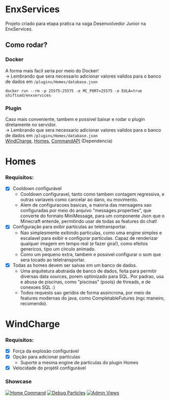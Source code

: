 # EnxServices
Projeto criado para etapa pratica na vaga Desenvolvedor Junior na EnxServices.

## Como rodar?
### Docker
A forma mais facil seria por meio do Docker!<br>
-> Lembrando que sera necessario adicionar valores validos para o banco de dados em `/plugins/Homes/database.json`
```shell
docker run --rm -p 25575:25575 -e MC_PORT=25575 -e EULA=true shiftsad/enxservices
```
### Plugin
Caso mais conveniente, tambem e possivel baixar e rodar o plugin diretamente no servidor.<br>
-> Lembrando que sera necessario adicionar valores validos para o banco de dados em `/plugins/Homes/database.json`<br>
[WindCharge](https://file.garden/ZoTRYFZJg1bmA4WJ/WindCharge.jar),
[Homes](https://file.garden/ZoTRYFZJg1bmA4WJ/Homes.jar),
[CommandAPI](https://file.garden/ZoTRYFZJg1bmA4WJ/CommandAPI-9.5.1.jar) (Dependencia)

# Homes
### Requisitos:
- [x] Cooldown configurável
  - Cooldown configuravel, tanto como tambem contagem regressiva, 
  e outras variaveis como cancelar ao dano, ou movimento.
  - Alem de configuracoes basicas, a maioria das mensagens sao
  configuradas por meio do arquivo "messages.properties", que
  converte do formato MiniMessage, para um componente Json que
  o Minecraft entende, permitindo usar de todas as features do chat!
- [x] Configuração para exibir particulas ao teletransportar.
  - Nao simplesmente exibindo particulas, como uma engine simples
  e escalavel para exibir e configurar particulas. Capaz de renderizar
  qualquer imagem em tempo real (e fazer gira!), como efeitos genericos,
  tipo um circulo animado.
  - Como um pequeno extra, tambem e possivel configurar o som que
  sera tocado ao teletransportar.
- [x] Todas as homes devem ser salvas em um banco de dados.
  - Uma arquitetura abstraida de banco de dados, feita para permitir
  diversas data sources, porem optimizado para SQL. Por padrao, usa e
  abusa de piscinas, como "piscinas" (pools) de threads, e de conexoes SQL :)
  - Todos requests sao geridos de forma assincrona, por meio de features modernas
  do java, como CompletableFutures (ngc maneiro, recomendo).

# WindCharge
### Requisitos:
- [x] Força da explosão configurável
- [x] Opção para adicionar partículas
  - Suporte a mesma engine de particulas do plugin Homes
- [x] Velocidade do projétil configurável

### Showcase
[![Home Command](https://file.garden/ZoTRYFZJg1bmA4WJ/home-cmds.jpg)](https://file.garden/ZoTRYFZJg1bmA4WJ/home-cmds.mp4)
[![Debug Particles](https://file.garden/ZoTRYFZJg1bmA4WJ/admin-view.jpg)](https://file.garden/ZoTRYFZJg1bmA4WJ/admin-view.mp4)
[![Admin Views](https://file.garden/ZoTRYFZJg1bmA4WJ/debug-particle.jpg)](https://file.garden/ZoTRYFZJg1bmA4WJ/debug-particle.mp4)
